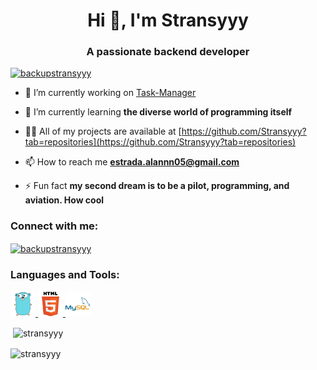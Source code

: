 <h1 align="center">Hi 👋, I'm Stransyyy</h1>
<h3 align="center">A passionate backend developer</h3>

<p align="left"> <a href="https://twitter.com/backupstransyyy" target="blank"><img src="https://img.shields.io/twitter/follow/backupstransyyy?logo=twitter&style=for-the-badge" alt="backupstransyyy" /></a> </p>

- 🔭 I’m currently working on [Task-Manager](https://github.com/Stransyyy/Task-Manager)

- 🌱 I’m currently learning **the diverse world of programming itself**

- 👨‍💻 All of my projects are available at [https://github.com/Stransyyy?tab=repositories](https://github.com/Stransyyy?tab=repositories)

- 📫 How to reach me **estrada.alannn05@gmail.com**

- ⚡ Fun fact **my second dream is to be a pilot, programming, and aviation. How cool**

<h3 align="left">Connect with me:</h3>
<p align="left">
<a href="https://twitter.com/backupstransyyy" target="blank"><img align="center" src="https://raw.githubusercontent.com/rahuldkjain/github-profile-readme-generator/master/src/images/icons/Social/twitter.svg" alt="backupstransyyy" height="30" width="40" /></a>
</p>

<h3 align="left">Languages and Tools:</h3>
<p align="left"> <a href="https://golang.org" target="_blank" rel="noreferrer"> <img src="https://raw.githubusercontent.com/devicons/devicon/master/icons/go/go-original.svg" alt="go" width="40" height="40"/> </a> <a href="https://www.w3.org/html/" target="_blank" rel="noreferrer"> <img src="https://raw.githubusercontent.com/devicons/devicon/master/icons/html5/html5-original-wordmark.svg" alt="html5" width="40" height="40"/> </a> <a href="https://www.mysql.com/" target="_blank" rel="noreferrer"> <img src="https://raw.githubusercontent.com/devicons/devicon/master/icons/mysql/mysql-original-wordmark.svg" alt="mysql" width="40" height="40"/> </a> </p>

<p>&nbsp;<img align="center" src="https://github-readme-stats.vercel.app/api?username=stransyyy&show_icons=true&locale=en" alt="stransyyy" /></p>

<p><img align="center" src="https://github-readme-streak-stats.herokuapp.com/?user=stransyyy&" alt="stransyyy" /></p>
